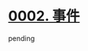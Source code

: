 # [0002. 事件](https://github.com/Tdahuyou/TNotes.vue/tree/main/notes/0002.%20%E4%BA%8B%E4%BB%B6)

pending
